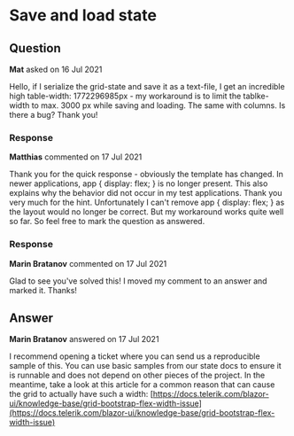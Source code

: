 # Save and load state

## Question

**Mat** asked on 16 Jul 2021

Hello, if I serialize the grid-state and save it as a text-file, I get an incredible high table-width: 1772296985px - my workaround is to limit the tablke-width to max. 3000 px while saving and loading. The same with columns. Is there a bug? Thank you!

### Response

**Matthias** commented on 17 Jul 2021

Thank you for the quick response - obviously the template has changed. In newer applications, app { display: flex; } is no longer present. This also explains why the behavior did not occur in my test applications. Thank you very much for the hint. Unfortunately I can't remove app { display: flex; } as the layout would no longer be correct. But my workaround works quite well so far. So feel free to mark the question as answered.

### Response

**Marin Bratanov** commented on 17 Jul 2021

Glad to see you've solved this! I moved my comment to an answer and marked it. Thanks!

## Answer

**Marin Bratanov** answered on 17 Jul 2021

I recommend opening a ticket where you can send us a reproducible sample of this. You can use basic samples from our state docs to ensure it is runnable and does not depend on other pieces of the project. In the meantime, take a look at this article for a common reason that can cause the grid to actually have such a width: [https://docs.telerik.com/blazor-ui/knowledge-base/grid-bootstrap-flex-width-issue](https://docs.telerik.com/blazor-ui/knowledge-base/grid-bootstrap-flex-width-issue)
